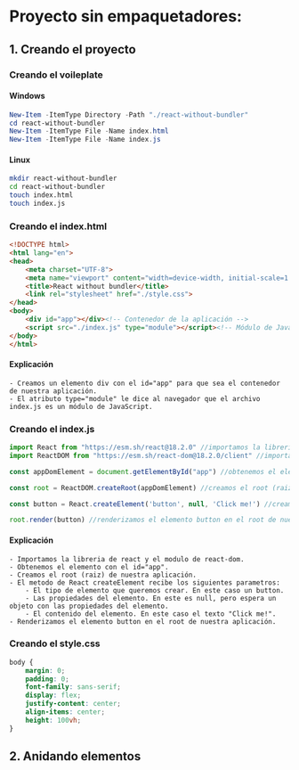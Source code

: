 
# Proyecto sin empaquetadores:

## 1. Creando el proyecto

### Creando el voileplate

#### Windows

```powershell
New-Item -ItemType Directory -Path "./react-without-bundler"
cd react-without-bundler
New-Item -ItemType File -Name index.html
New-Item -ItemType File -Name index.js
```

#### Linux

```bash
mkdir react-without-bundler
cd react-without-bundler
touch index.html
touch index.js
```

### Creando el index.html

```html
<!DOCTYPE html>
<html lang="en">
<head>
    <meta charset="UTF-8">
    <meta name="viewport" content="width=device-width, initial-scale=1.0">
    <title>React without bundler</title>
    <link rel="stylesheet" href="./style.css">
</head>
<body>
    <div id="app"></div><!-- Contenedor de la aplicación -->
    <script src="./index.js" type="module"></script><!-- Módulo de JavaScript -->
</body>
</html>
```
#### Explicación
    - Creamos un elemento div con el id="app" para que sea el contenedor de nuestra aplicación.
    - El atributo type="module" le dice al navegador que el archivo index.js es un módulo de JavaScript.


### Creando el index.js

```javascript
import React from "https://esm.sh/react@18.2.0" //importamos la libreria de react
import ReactDOM from "https://esm.sh/react-dom@18.2.0/client" //importamos el modulo de la libreria de react

const appDomElement = document.getElementById("app") //obtenemos el elemento con el id="app"

const root = ReactDOM.createRoot(appDomElement) //creamos el root (raiz) de nuestra aplicación

const button = React.createElement('button', null, 'Click me!') //creamos un elemento de tipo button

root.render(button) //renderizamos el elemento button en el root de nuestra aplicación
```
#### Explicación
    - Importamos la libreria de react y el modulo de react-dom.
    - Obtenemos el elemento con el id="app".
    - Creamos el root (raiz) de nuestra aplicación.
    - El metodo de React createElement recibe los siguientes parametros:
        - El tipo de elemento que queremos crear. En este caso un button.
        - Las propiedades del elemento. En este es null, pero espera un objeto con las propiedades del elemento.
        - El contenido del elemento. En este caso el texto "Click me!".
    - Renderizamos el elemento button en el root de nuestra aplicación.

### Creando el style.css

```css
body {
    margin: 0;
    padding: 0;
    font-family: sans-serif;
    display: flex;
    justify-content: center;
    align-items: center;
    height: 100vh;
}
```

## 2. Anidando elementos